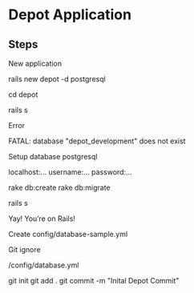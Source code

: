 # Depot Application

## Steps

New application

  rails new depot -d postgresql

  cd depot

  rails s

Error

  FATAL: database "depot_development" does not exist

Setup database postgresql

  localhost:...
  username:...
  password:...

  rake db:create
  rake db:migrate

  rails s

Yay! You’re on Rails!

Create config/database-sample.yml

Git ignore

  /config/database.yml

  git init
  git add .
  git commit -m "Inital Depot Commit"
